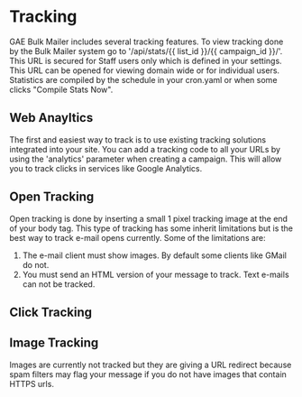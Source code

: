 # Tracking
GAE Bulk Mailer includes several tracking features.  To view tracking done by the Bulk Mailer system go to
'/api/stats/{{ list_id }}/{{ campaign_id }}/'.  This URL is secured for Staff users only which is defined in
your settings.  This URL can be opened for viewing domain wide or for individual users.  Statistics are compiled
by the schedule in your cron.yaml or when some clicks "Compile Stats Now".

## Web Anayltics
The first and easiest way to track is to use existing tracking solutions integrated into your site.
You can add a tracking code to all your URLs by using the 'analytics' parameter when creating a campaign. This will 
allow you to track clicks in services like Google Analytics.

## Open Tracking
Open tracking is done by inserting a small 1 pixel tracking image at the end of your body tag. This type of 
tracking has some inherit limitations but is the best way to track e-mail opens currently.
Some of the limitations are:
1. The e-mail client must show images.  By default some clients like GMail do not.
2. You must send an HTML version of your message to track.  Text e-mails can not be tracked.

## Click Tracking


## Image Tracking
Images are currently not tracked but they are giving a URL redirect because spam filters may flag your message
if you do not have images that contain HTTPS urls.
